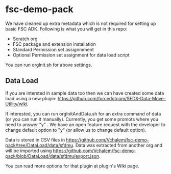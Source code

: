 # fsc-demo-pack

We have cleaned up extra metadata which is not required for setting up basic FSC ADK. Following is what you will get in this repo:
- Scratch org
- FSC package and extension installation
- Standard Permission set assignmment
- Optional Permission set assignment for data load script

You can run orgInit.sh for above settings. 

## Data Load

If you are intersted in sample data too then we can have created some data load using a new plugin: https://github.com/forcedotcom/SFDX-Data-Move-Utility/wiki.

If interested, you can run orgInitAndData.sh for an extra command of data (or you can run it manually). Currently, you get some promots where you need to answer "y" . We have an open feature request with the developer to change default option to "y" (or allow us to change default option).

Data is stored in CSV files in https://github.com/Vchalem/fsc-demo-pack/tree/DataLoad/data/sfdmu. Data was extracted from another org and will be imported using https://github.com/Vchalem/fsc-demo-pack/blob/DataLoad/data/sfdmu/export.json.

You can read more options for that plugin at plugin's Wiki page.

